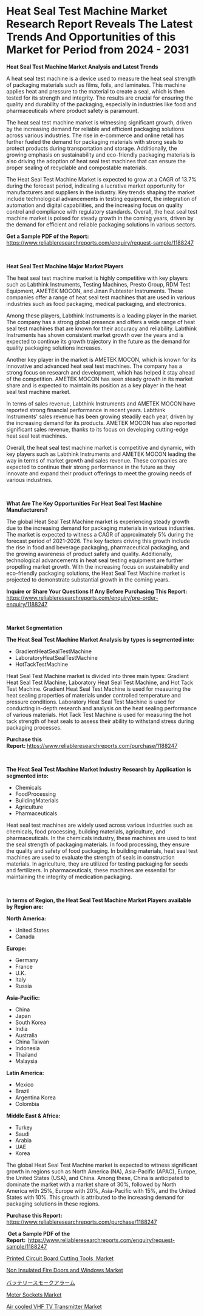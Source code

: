 <p><h1>Heat Seal Test Machine Market Research Report Reveals The Latest Trends And Opportunities of this Market for Period from 2024 - 2031</h1></p><p><strong>Heat Seal Test Machine Market Analysis and Latest Trends</strong></p>
<p><p>A heat seal test machine is a device used to measure the heat seal strength of packaging materials such as films, foils, and laminates. This machine applies heat and pressure to the material to create a seal, which is then tested for its strength and integrity. The results are crucial for ensuring the quality and durability of the packaging, especially in industries like food and pharmaceuticals where product safety is paramount.</p><p>The heat seal test machine market is witnessing significant growth, driven by the increasing demand for reliable and efficient packaging solutions across various industries. The rise in e-commerce and online retail has further fueled the demand for packaging materials with strong seals to protect products during transportation and storage. Additionally, the growing emphasis on sustainability and eco-friendly packaging materials is also driving the adoption of heat seal test machines that can ensure the proper sealing of recyclable and compostable materials.</p><p>The Heat Seal Test Machine Market is expected to grow at a CAGR of 13.7% during the forecast period, indicating a lucrative market opportunity for manufacturers and suppliers in the industry. Key trends shaping the market include technological advancements in testing equipment, the integration of automation and digital capabilities, and the increasing focus on quality control and compliance with regulatory standards. Overall, the heat seal test machine market is poised for steady growth in the coming years, driven by the demand for efficient and reliable packaging solutions in various sectors.</p></p>
<p><strong>Get a Sample PDF of the Report:&nbsp;</strong> <a href="https://www.reliableresearchreports.com/enquiry/request-sample/1188247">https://www.reliableresearchreports.com/enquiry/request-sample/1188247</a></p>
<p>&nbsp;</p>
<p><strong>Heat Seal Test Machine Major Market Players</strong></p>
<p><p>The heat seal test machine market is highly competitive with key players such as Labthink Instruments, Testing Machines, Presto Group, RDM Test Equipment, AMETEK MOCON, and Jinan Pubtester Instruments. These companies offer a range of heat seal test machines that are used in various industries such as food packaging, medical packaging, and electronics.</p><p>Among these players, Labthink Instruments is a leading player in the market. The company has a strong global presence and offers a wide range of heat seal test machines that are known for their accuracy and reliability. Labthink Instruments has shown consistent market growth over the years and is expected to continue its growth trajectory in the future as the demand for quality packaging solutions increases.</p><p>Another key player in the market is AMETEK MOCON, which is known for its innovative and advanced heat seal test machines. The company has a strong focus on research and development, which has helped it stay ahead of the competition. AMETEK MOCON has seen steady growth in its market share and is expected to maintain its position as a key player in the heat seal test machine market.</p><p>In terms of sales revenue, Labthink Instruments and AMETEK MOCON have reported strong financial performance in recent years. Labthink Instruments' sales revenue has been growing steadily each year, driven by the increasing demand for its products. AMETEK MOCON has also reported significant sales revenue, thanks to its focus on developing cutting-edge heat seal test machines.</p><p>Overall, the heat seal test machine market is competitive and dynamic, with key players such as Labthink Instruments and AMETEK MOCON leading the way in terms of market growth and sales revenue. These companies are expected to continue their strong performance in the future as they innovate and expand their product offerings to meet the growing needs of various industries.</p></p>
<p>&nbsp;</p>
<p><strong>What Are The Key Opportunities For Heat Seal Test Machine Manufacturers?</strong></p>
<p><p>The global Heat Seal Test Machine market is experiencing steady growth due to the increasing demand for packaging materials in various industries. The market is expected to witness a CAGR of approximately 5% during the forecast period of 2021-2026. The key factors driving this growth include the rise in food and beverage packaging, pharmaceutical packaging, and the growing awareness of product safety and quality. Additionally, technological advancements in heat seal testing equipment are further propelling market growth. With the increasing focus on sustainability and eco-friendly packaging solutions, the Heat Seal Test Machine market is projected to demonstrate substantial growth in the coming years.</p></p>
<p><strong>Inquire or Share Your Questions If Any Before Purchasing This Report:</strong> <a href="https://www.reliableresearchreports.com/enquiry/pre-order-enquiry/1188247">https://www.reliableresearchreports.com/enquiry/pre-order-enquiry/1188247</a></p>
<p>&nbsp;</p>
<p><strong>Market Segmentation</strong></p>
<p><strong>The Heat Seal Test Machine Market Analysis by types is segmented into:</strong></p>
<p><ul><li>GradientHeatSealTestMachine</li><li>LaboratoryHeatSealTestMachine</li><li>HotTackTestMachine</li></ul></p>
<p><p>Heat Seal Test Machine market is divided into three main types: Gradient Heat Seal Test Machine, Laboratory Heat Seal Test Machine, and Hot Tack Test Machine. Gradient Heat Seal Test Machine is used for measuring the heat sealing properties of materials under controlled temperature and pressure conditions. Laboratory Heat Seal Test Machine is used for conducting in-depth research and analysis on the heat sealing performance of various materials. Hot Tack Test Machine is used for measuring the hot tack strength of heat seals to assess their ability to withstand stress during packaging processes.</p></p>
<p><strong>Purchase this Report:&nbsp;</strong><a href="https://www.reliableresearchreports.com/purchase/1188247">https://www.reliableresearchreports.com/purchase/1188247</a></p>
<p>&nbsp;</p>
<p><strong>The Heat Seal Test Machine Market Industry Research by Application is segmented into:</strong></p>
<p><ul><li>Chemicals</li><li>FoodProcessing</li><li>BuildingMaterials</li><li>Agriculture</li><li>Pharmaceuticals</li></ul></p>
<p><p>Heat seal test machines are widely used across various industries such as chemicals, food processing, building materials, agriculture, and pharmaceuticals. In the chemicals industry, these machines are used to test the seal strength of packaging materials. In food processing, they ensure the quality and safety of food packaging. In building materials, heat seal test machines are used to evaluate the strength of seals in construction materials. In agriculture, they are utilized for testing packaging for seeds and fertilizers. In pharmaceuticals, these machines are essential for maintaining the integrity of medication packaging.</p></p>
<p>&nbsp;</p>
<p><strong>In terms of Region, the Heat Seal Test Machine Market Players available by Region are:</strong></p>
<p>
    <p> <strong> North America: </strong>
        <ul>
            <li>United States</li>
            <li>Canada</li>
        </ul>
        </p> 
    <p> <strong> Europe: </strong>
        <ul>
            <li>Germany</li>
            <li>France</li>
            <li>U.K.</li>
            <li>Italy</li>
            <li>Russia</li>
        </ul>
        </p> 
    <p> <strong> Asia-Pacific: </strong>
        <ul>
            <li>China</li>
            <li>Japan</li>
            <li>South Korea</li>
            <li>India</li>
            <li>Australia</li>
            <li>China Taiwan</li>
            <li>Indonesia</li>
            <li>Thailand</li>
            <li>Malaysia</li>
        </ul>
        </p> 
    <p> <strong> Latin America: </strong>
        <ul>
            <li>Mexico</li>
            <li>Brazil</li>
            <li>Argentina Korea</li>
            <li>Colombia</li>
        </ul>
        </p> 
    <p> <strong> Middle East & Africa: </strong>
        <ul>
            <li>Turkey</li>
            <li>Saudi</li>
            <li>Arabia</li>
            <li>UAE</li>
            <li>Korea</li>
        </ul>
    </p>
    </p>
<p><p>The global Heat Seal Test Machine market is expected to witness significant growth in regions such as North America (NA), Asia-Pacific (APAC), Europe, the United States (USA), and China. Among these, China is anticipated to dominate the market with a market share of 30%, followed by North America with 25%, Europe with 20%, Asia-Pacific with 15%, and the United States with 10%. This growth is attributed to the increasing demand for packaging solutions in these regions.</p></p>
<p><strong>Purchase this Report: </strong><a href="https://www.reliableresearchreports.com/purchase/1188247">https://www.reliableresearchreports.com/purchase/1188247</a></p>
<p>&nbsp;<strong>Get a Sample PDF of the Report:&nbsp;&nbsp;</strong><a href="https://www.reliableresearchreports.com/enquiry/request-sample/1188247">https://www.reliableresearchreports.com/enquiry/request-sample/1188247</a></p>
<p><strong></strong></p>
<p><p><a href="https://github.com/Airanohannonzb68e5pb53oc1/Market-Research-Report-List-1/blob/main/printed-circuit-board-cutting-tools-market.md">Printed Circuit Board Cutting Tools  Market</a></p><p><a href="https://copper-carbon-84f.notion.site/Non-Insulated-Fire-Doors-and-Windows-Market-Size-Growing-and-Forecasted-for-period-from-2024-2031--b2d500bceff148949eede81ccc96706a">Non Insulated Fire Doors and Windows Market</a></p><p><a href="https://medium.com/@bracarafogo/%E9%9B%BB%E6%B1%A0%E5%BC%8F%E7%85%99%E6%84%9F%E7%9F%A5%E5%99%A8%E5%B8%82%E5%A0%B4%E5%88%86%E6%9E%90-%E5%85%B6%E5%B9%B4%E5%A2%9E%E9%95%B7%E7%8E%87-cagr-%E5%B8%82%E5%A0%B4%E5%88%86%E5%89%B2%E5%92%8C%E5%85%A8%E7%90%83%E8%A1%8C%E6%A5%AD%E6%A6%82%E6%B3%81-0d0361bd3af0">バッテリースモークアラーム</a></p><p><a href="https://issuu.com/reportprime-2/docs/meter-sockets-market-size-2030.pptx">Meter Sockets Market</a></p><p><a href="https://circular-yam-9b9.notion.site/Air-cooled-VHF-TV-Transmitter-Market-Centers-on-Aspects-such-as-Market-Growth-Market-Share-Market--d1215454ab82443691ddfb47d1dfc977">Air cooled VHF TV Transmitter Market</a></p></p>